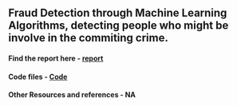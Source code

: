 ## Fraud Detection through Machine Learning Algorithms, detecting people who might be involve in the commiting crime.

#### Find the report here - [report](https://github.com/gupta-ashutosh/udacity-DAND/blob/master/P5_intro_to_ML/P5_POI_detection_final_report.pdf)
#### Code files - [Code](https://github.com/gupta-ashutosh/udacity-DAND/blob/master/P5_intro_to_ML/poi_id.py)
#### Other Resources and references - NA
